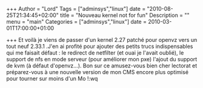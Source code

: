 +++
Author = "Lord"
Tags = ["adminsys","linux"]
date = "2010-08-25T21:34:45+02:00"
title = "Nouveau kernel not for fun"
Description = ""
menu = "main"
Categories = ["adminsys","linux"]
date = 2010-03-01T17:00:00+01:00

+++
Et voilà je viens de passer d'un kernel 2.27 patché pour openvz vers un tout neuf 2.33.1 .J'en ai profité pour ajouter des petits trucs indispensables qui me faisait défaut : le redirect de netfilter (et ouai je l'avait oublié), le support de nfs en mode serveur (pour améliorer mon pxe) l'ajout du support de kvm (à défaut d'openvz…). Bon sur ce amusez-vous bien cher lectorat et préparez-vous à une nouvelle version de mon CMS encore plus optimisé pour tourner sur moins d'un Mo !:wq

